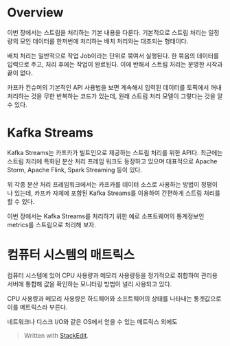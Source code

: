 # Overview

이번 장에서는 스트림을 처리하는 기본 내용을 다룬다. 기본적으로 스트림 처리는 일정량의 모인 데이터를 한꺼번에 처리하는 배치 처리와는 대조되는 형태이다. 

배치 처리는 일반적으로 작업 Job이라는 단위로 묶여서 실행된다. 한 묶음의 데이터를 입력으로 주고, 처리 후에는 작업이 완료된다. 이에 반해서 스트림 처리는 분명한 시작과 끝이 없다. 

카프카 컨슈머의 기본적인 API 사용법을 보면 계속해서 입력된 데이터를 토픽에서 꺼내 처리하는 것을 무한 반복하는 코드가 있는데, 원래 스트림 처리 모델이 그렇다는 것을 알 수 있다. 

# Kafka Streams

Kafka Streams는 카프카가 빌트인으로 제공하는 스트림 처리를 위한 API다. 최근에는 스트림 처리에 특화된 분산 처리 프레임 워크도 등장하고 있으며 대표적으로 Apache Storm, Apache Flink, Spark Streaming 등이 있다. 

위 각종 분산 처리 프레임워크에서는 카프카를 데이터 소스로 사용하는 방법이 정평이 나 있는데, 카프카 자체에 포함된 Kafka Streams를 이용하여 간편하게 스트림 처리를 할 수 있다. 

이번 장에서는 Kafka Streams를 처리하기 위한 예로 소프트웨어의 통계정보인 metrics를 스트림으로 처리해 보자.

# 컴퓨터 시스템의 매트릭스

컴퓨터 시스템에 있어 CPU 사용량과 메모리 사용량등을 정기적으로 취합하여 관리용 서버에 통합해 값을 확인하는 모니터링 방법이 널리 사용되고 있다. 

CPU 사용량과 메모리 사용량은 하드웨어와 소프트웨어의 상태를 나타내는 통곗값으로 이를 메트릭스라 부른다. 

네트워크나 디스크 I/O와 같은 OS에서 얻을 수 있는 메트릭스 외에도 


> Written with [StackEdit](https://stackedit.io/).
<!--stackedit_data:
eyJoaXN0b3J5IjpbLTQ4MzEzNzEzMCwtODMzNjA2NzgsLTIwMT
YyMjMyNjgsNzMwOTk4MTE2XX0=
-->